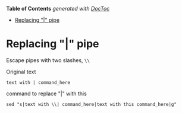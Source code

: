 <!-- START doctoc generated TOC please keep comment here to allow auto update -->
<!-- DON'T EDIT THIS SECTION, INSTEAD RE-RUN doctoc TO UPDATE -->
**Table of Contents**  *generated with [DocToc](https://github.com/thlorenz/doctoc)*

- [Replacing "|" pipe](#replacing-%7C-pipe)

<!-- END doctoc generated TOC please keep comment here to allow auto update -->

# Replacing "|" pipe
Escape pipes with two slashes, `\\`

Original text
```
text with | command_here
```

command to replace "|" with this
```
sed "s|text with \\| command_here|text with this command_here|g"
```
